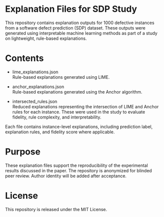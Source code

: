 # Explanation Files for SDP Study 

This repository contains explanation outputs for 1000 defective instances from a software defect prediction (SDP) dataset. These outputs were generated using interpretable machine learning methods as part of a study on lightweight, rule-based explanations.

# Contents

- lime_explanations.json  
  Rule-based explanations generated using LIME.

- anchor_explanations.json  
  Rule-based explanations generated using the Anchor algorithm.

- intersected_rules.json  
  Reduced explanations representing the intersection of LIME and Anchor rules for each instance. These were used in the study to evaluate fidelity, rule complexity, and interpretability.

Each file contains instance-level explanations, including prediction label, explanation rules, and fidelity score where applicable.

# Purpose

These explanation files support the reproducibility of the experimental results discussed in the paper. The repository is anonymized for blinded peer review. Author identity will be added after acceptance.

# License

This repository is released under the MIT License.
